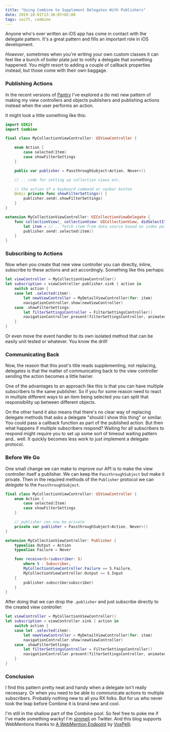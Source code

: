 ```yaml
---
title: "Using Combine to Supplement Delegates With Publishers"
date: 2019-10-01T13:36:07+02:00
tags: swift, combine
---
```


Anyone who's ever written an iOS app has come in contact with the delegate pattern. It's a great pattern and fills an important role in iOS development.

_However_, sometimes when you're writing your own custom classes it can feel like a bunch of boiler plate just to notify a delegate that something happened. You might resort to adding a couple of callback properties instead, but those come with their own baggage.

### Publishing Actions

In the recent versions of [Pantry](https://www.pantry.app) I've explored a (to me) new pattern of making my view controllers and objects publishers and publishing actions instead when the user performs an action.

It might look a little something like this:

```swift
import UIKit
import Combine

final class MyCollectionViewController: UIViewController {

    enum Action {
        case selected(Item)
        case showFilterSettings
    }

    public var publisher = PassthroughSubject<Action, Never>()

    // .. code for setting up collection views etc.

    // the action of a keyboard command or navbar button
    @objc private func showFilterSettings() {
        publisher.send(.showFilterSettings)
    }
}

extension MyCollectionViewController: UICollectionViewDelegate {
    func collectionView(_ collectionView: UICollectionView, didSelectItemAt indexPath: IndexPath) {
        let item = // .. fetch item from data source based on index path
        publisher.send(.selected(item))
    }
}
```

### Subscribing to Actions

Now when you create that new view controller you can directly, inline, subscribe to these actions and act accordingly. Something like this perhaps:

```swift
let viewController = MyCollectionViewController()
let subscription = viewController.publisher.sink { action in
    switch action {
    case let .selected(item):
        let newViewController = MyDetailViewController(for: item)
        navigationController.show(newViewController)
    case .showFilterSettings:
        let filterSettingsController = FilterSettingsController()
        navigationController.present(filterSettingsController, animated: true)
    }
}
```

Or even move the event handler to its own isolated method that can be easily unit tested or whatever. You know the drill!

### Communicating Back

Now, the reason that this post's title reads supplementing, not replacing, delegates is that the matter of communicating back to the view controller sending the action becomes a little hairier.

One of the advantages to an approach like this is that you can have multiple subscribers to the same publisher. So if you for some reason need to react in multiple different ways to an item being selected you can split that responsibility up between different objects.

On the other hand it also means that there's no clear way of replacing delegate methods that asks a delegate "should I show this thing" or similar. You could pass a callback function as part of the published action. But then what happens if multiple subscribers respond? Waiting for all subscribers to respond might require you to set up some sort of timeout waiting pattern and.. well. It quickly becomes less work to just implement a delegate protocol.

### Before We Go

One small change we can make to improve our API is to make the view controller itself a publisher. We can keep the `PassthroughSubject` but make it private. Then in the required methods of the `Publisher` protocol we can _delegate_ to the `PassthroughSubject`.

```swift
final class MyCollectionViewController: UIViewController {
    enum Action {
        case selected(Item)
        case showFilterSettings
    }

    // publisher can now be private
    private var publisher = PassthroughSubject<Action, Never>()
}

extension MyCollectionViewController: Publisher {
    typealias Output = Action
    typealias Failure = Never

    func receive<S>(subscriber: S)
        where S : Subscriber,
        MyCollectionViewController.Failure == S.Failure,
        MyCollectionViewController.Output == S.Input
    {
        publisher.subscribe(subscriber)
    }
}
```

After doing that we can drop the `.publisher` and just subscribe directly to the created view controller:

```swift
let viewController = MyCollectionViewController()
let subscription = viewController.sink { action in
    switch action {
    case let .selected(item):
        let newViewController = MyDetailViewController(for: item)
        navigationController.show(newViewController)
    case .showFilterSettings:
        let filterSettingsController = FilterSettingsController()
        navigationController.present(filterSettingsController, animated: true)
    }
}
```

### Conclusion

I find this pattern pretty neat and handy when a delegate isn't really necessary. Or when you need to be able to communicate actions to multiple subscribers. Probably nothing new to all you RX folks. But for us who never took the leap before Combine it is brand new and cool.

I'm still in the shallow part of the Combine pool. So feel free to poke me if I've made something wacky! I'm [simmelj](https://www.twitter.com/simmelj) on Twitter. And this blog supports WebMentions thanks to [A WebMention Endpoint](https://webmention.herokuapp.com) by [VoxPelli](https://www.voxpelli.com).
